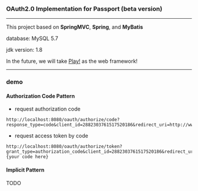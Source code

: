 ### OAuth2.0 Implementation for Passport (beta version)

---

This project based on __SpringMVC__, __Spring__, and __MyBatis__

database: MySQL 5.7

jdk version: 1.8

In the future, we will take [Play!](https://www.playframework.com/) as the web framework!

---

### demo

#### Authorization Code Pattern

- request authorization code

```
http://localhost:8080/oauth/authorize/code?response_type=code&client_id=2882303761517520186&redirect_uri=http://www.zhenchao.com&scope=1%204&state=emhlbmNoYW8gcGFzc3BvcnQgb2F1dGg=
```

- request access token by code

```
http://localhost:8080/oauth/authorize/token?grant_type=authorization_code&client_id=2882303761517520186&redirect_uri=http://www.zhenchao.com&code={your code here}
```

#### Implicit Pattern

TODO